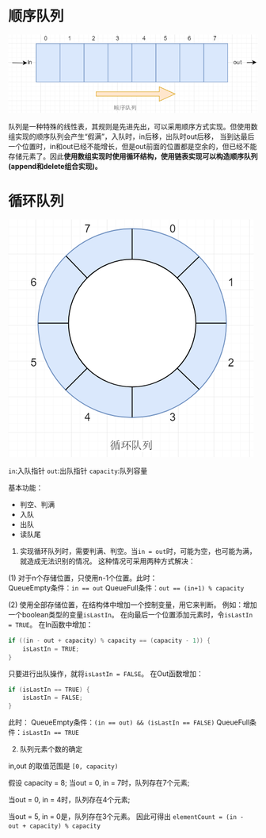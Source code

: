 # 顺序队列

![](./pic/20180220234959.png)

队列是一种特殊的线性表，其规则是先进先出，可以采用顺序方式实现。但使用数组实现的顺序队列会产生“假满”，入队时，in后移，出队时out后移，
当到达最后一个位置时，in和out已经不能增长，但是out前面的位置都是空余的，但已经不能存储元素了。因此**使用数组实现时使用循环结构，使用链表实现可以构造顺序队列(append和delete组合实现)。**

# 循环队列

![](./pic/20180220235609.png)

`in`:入队指针 `out`:出队指针 `capacity`:队列容量

基本功能：
*	判空、判满
*	入队
*	出队
*	读队尾

1. 实现循环队列时，需要判满、判空。当`in = out`时，可能为空，也可能为满，就造成无法识别的情况。
这种情况可采用两种方式解决：

(1) 对于n个存储位置，只使用n-1个位置。此时： 	
QueueEmpty条件：`in == out`
QueueFull条件：`out == (in+1) % capacity`

(2) 使用全部存储位置，在结构体中增加一个控制变量，用它来判断。
例如：增加一个boolean类型的变量`isLastIn`。
在向最后一个位置添加元素时，令`isLastIn = TRUE`。
在In函数中增加： 

```c
if ((in - out + capacity) % capacity == (capacity - 1)) {
	isLastIn = TRUE;
}
```

只要进行出队操作，就将`isLastIn = FALSE`。
在Out函数增加：
	
```c
if (isLastIn == TRUE) {
	isLastIn = FALSE;
} 
```	
此时：
QueueEmpty条件：`(in == out) && (isLastIn == FALSE)`
QueueFull条件：`isLastIn == TRUE` 

2. 队列元素个数的确定

in,out 的取值范围是 `[0, capacity)`

假设 capacity = 8;
当out = 0, in = 7时，队列存在7个元素;

当out = 0, in = 4时，队列存在4个元素;

当out = 5, in = 0是，队列存在3个元素。 
因此可得出 `elementCount = (in - out + capacity) % capacity`
